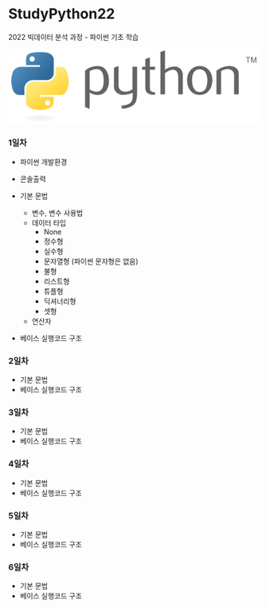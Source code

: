 # StudyPython22
2022 빅데이터 분석 과정 - 파이썬 기초 학습

![파이썬](./image/python_logo.png)
<!-- 
<img src='./image/python_logo.png' />  
-->

### 1일차
- 파이썬 개발환경
- 콘솔출력
- 기본 문법
    - 변수, 변수 사용법
    - 데이터 타입
        - None
        - 정수형
        - 실수형
        - 문자열형 (파이썬 문자형은 없음)
        - 불형
        - 리스트형
        - 튜플형
        - 딕셔너리형
        - 셋형
    - 연산자
    
- 베이스 실행코드 구조

### 2일차
- 기본 문법
- 베이스 실행코드 구조

### 3일차
- 기본 문법
- 베이스 실행코드 구조

### 4일차
- 기본 문법
- 베이스 실행코드 구조

### 5일차
- 기본 문법
- 베이스 실행코드 구조

### 6일차
- 기본 문법
- 베이스 실행코드 구조